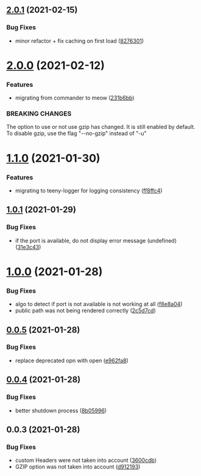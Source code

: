 ## [2.0.1](https://github.com/aversini/teeny-static-server/compare/v2.0.0...v2.0.1) (2021-02-15)

### Bug Fixes

- minor refactor + fix caching on first load ([8276301](https://github.com/aversini/teeny-static-server/commit/827630142b6b4f6636afdd503c1da4d64526d91d))

# [2.0.0](https://github.com/aversini/teeny-static-server/compare/v1.1.0...v2.0.0) (2021-02-12)

### Features

- migrating from commander to meow ([231b6bb](https://github.com/aversini/teeny-static-server/commit/231b6bbb0a0e948ea6d2b2ac00c247d4b7126178))

### BREAKING CHANGES

The option to use or not use gzip has changed. It is still enabled by default.
To disable gzip, use the flag "--no-gzip" instead of "-u"

# [1.1.0](https://github.com/aversini/teeny-static-server/compare/v1.0.1...v1.1.0) (2021-01-30)

### Features

- migrating to teeny-logger for logging consistency ([ff8ffc4](https://github.com/aversini/teeny-static-server/commit/ff8ffc40f0d67b2184b40e4fac630212ffdb3689))

## [1.0.1](https://github.com/aversini/teeny-static-server/compare/v1.0.0...v1.0.1) (2021-01-29)

### Bug Fixes

- if the port is available, do not display error message (undefined) ([31e3c43](https://github.com/aversini/teeny-static-server/commit/31e3c4379cecbb6fe0e36baefc0bb33d78d51d45))

# [1.0.0](https://github.com/aversini/teeny-static-server/compare/v0.0.5...v1.0.0) (2021-01-28)

### Bug Fixes

- algo to detect if port is not available is not working at all ([f8e8a04](https://github.com/aversini/teeny-static-server/commit/f8e8a046e5c9ae8332424eae79dafd62b961660c))
- public path was not being rendered correctly ([2c5d7cd](https://github.com/aversini/teeny-static-server/commit/2c5d7cd581ad3469e7440e7e856fd9422d092e11))

## [0.0.5](https://github.com/aversini/teeny-static-server/compare/v0.0.4...v0.0.5) (2021-01-28)

### Bug Fixes

- replace deprecated opn with open ([e962fa8](https://github.com/aversini/teeny-static-server/commit/e962fa8606fdda46df9ebbf44c618ff2bc309086))

## [0.0.4](https://github.com/aversini/teeny-static-server/compare/v0.0.3...v0.0.4) (2021-01-28)

### Bug Fixes

- better shutdown process ([8b05996](https://github.com/aversini/teeny-static-server/commit/8b059968746f19ed12461d10535c2a0f55ccd053))

## 0.0.3 (2021-01-28)

### Bug Fixes

- custom Headers were not taken into account ([3600cdb](https://github.com/aversini/teeny-static-server/commit/3600cdb6ed0749448320b451b93874233e48bb5c))
- GZIP option was not taken into account ([d912193](https://github.com/aversini/teeny-static-server/commit/d912193b86d2699bf17bd3ed0b79f0dc8f97d978))
